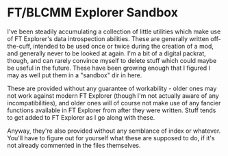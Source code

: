 FT/BLCMM Explorer Sandbox
=========================

I've been steadily accumulating a collection of little utilities which
make use of FT Explorer's data introspection abilities.  These are
generally written off-the-cuff, intended to be used once or twice during
the creation of a mod, and generally never to be looked at again.  I'm
a bit of a digital packrat, though, and can rarely convince myself to
delete stuff which could maybe be useful in the future.  These have
been growing enough that I figured I may as well put them in a "sandbox"
dir in here.

These are provided without any guarantee of workability - older ones
may not work against modern FT Explorer (though I'm not actually aware
of any incompatibilities), and older ones will of course not make use
of any fancier functions available in FT Explorer from after they were
written.  Stuff tends to get added to FT Explorer as I go along with
these.

Anyway, they're also provided without any semblance of index or whatever.
You'll have to figure out for yourself what these are supposed to do,
if it's not already commented in the files themselves.
